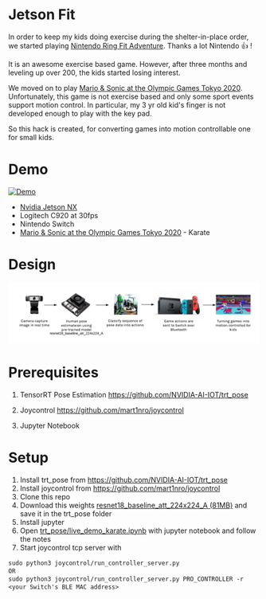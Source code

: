 # Jetson Fit

In order to keep my kids doing exercise during the shelter-in-place order, we started playing [Nintendo Ring Fit Adventure](https://ringfitadventure.nintendo.com/). Thanks a lot Nintendo :+1: !

It is an awesome exercise based game.
However, after three months and leveling up over 200, the kids started losing interest.

We moved on to play [Mario & Sonic at the Olympic Games Tokyo 2020](https://www.nintendo.com/games/detail/mario-and-sonic-at-the-olympic-games-tokyo-2020-switch/).
Unfortunately, this game is not exercise based and only some sport events support motion control.
In particular, my 3 yr old kid's finger is not developed enough to play with the key pad.

So this hack is created, for converting games into motion controllable one for small kids.

# Demo

[![Demo](https://img.youtube.com/vi/gId1TodtYOY/0.jpg)](https://youtu.be/gId1TodtYOY)

- [Nvidia Jetson NX](https://www.nvidia.com/en-us/autonomous-machines/embedded-systems/jetson-xavier-nx/)
- Logitech C920 at 30fps
- Nintendo Switch
- [Mario & Sonic at the Olympic Games Tokyo 2020](https://www.nintendo.com/games/detail/mario-and-sonic-at-the-olympic-games-tokyo-2020-switch/) - Karate

# Design

![Design](https://github.com/singyiu/jetsonfit/blob/master/design.png?raw=true)

# Prerequisites

1. TensorRT Pose Estimation
https://github.com/NVIDIA-AI-IOT/trt_pose

2. Joycontrol
https://github.com/mart1nro/joycontrol

3. Jupyter Notebook

# Setup
1. Install trt_pose from https://github.com/NVIDIA-AI-IOT/trt_pose
2. Install joycontrol from https://github.com/mart1nro/joycontrol
3. Clone this repo
4. Download this weights [resnet18_baseline_att_224x224_A (81MB)](https://drive.google.com/open?id=1XYDdCUdiF2xxx4rznmLb62SdOUZuoNbd) and save it in the trt_pose folder
5. Install jupyter
6. Open [trt_pose/live_demo_karate.ipynb](trt_pose/live_demo_karate.ipynb) with jupyter notebook and follow the notes
7. Start joycontrol tcp server with
```
sudo python3 joycontrol/run_controller_server.py
OR
sudo python3 joycontrol/run_controller_server.py PRO_CONTROLLER -r <your Switch's BLE MAC address>
```
